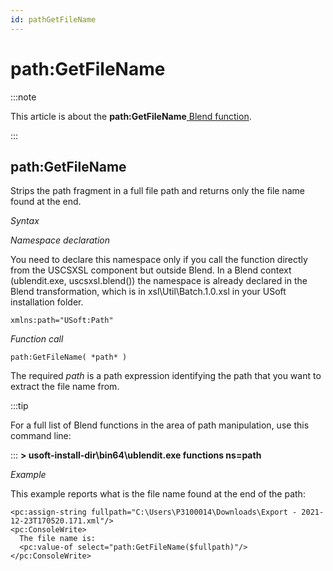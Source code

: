 ```yaml
---
id: pathGetFileName
---
```


# path:GetFileName




:::note

This article is about the **path:GetFileName**[ Blend function](/docs/Repositories/Blend_functions).

:::

## **path:GetFileName**

Strips the path fragment in a full file path and returns only the file name found at the end.

*Syntax*

*Namespace declaration*

You need to declare this namespace only if you call the function directly from the USCSXSL component but outside Blend. In a Blend context (ublendit.exe, uscsxsl.blend()) the namespace is already declared in the Blend transformation, which is in xsl\\Util\\Batch.1.0.xsl in your USoft installation folder.

```
xmlns:path="USoft:Path"
```

*Function call*

```
path:GetFileName( *path* )
```

The required *path* is a path expression identifying the path that you want to extract the file name from.


:::tip

For a full list of Blend functions in the area of path manipulation, use this command line:

:::
**> usoft-install-dir\\bin64\\ublendit.exe functions ns=path**

*Example*

This example reports what is the file name found at the end of the path:

```language-xml
<pc:assign-string fullpath="C:\Users\P3100014\Downloads\Export - 2021-12-23T170520.171.xml"/>
<pc:ConsoleWrite>
  The file name is:
  <pc:value-of select="path:GetFileName($fullpath)"/>
</pc:ConsoleWrite>
```

 